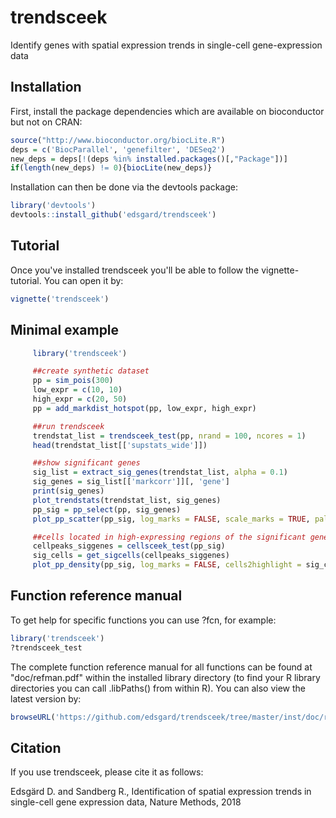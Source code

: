 # trendsceek
Identify genes with spatial expression trends in single-cell gene-expression data 

## Installation
First, install the package dependencies which are available on bioconductor but
not on CRAN:
```R
source("http://www.bioconductor.org/biocLite.R")
deps = c('BiocParallel', 'genefilter', 'DESeq2')
new_deps = deps[!(deps %in% installed.packages()[,"Package"])]
if(length(new_deps) != 0){biocLite(new_deps)}
```

Installation can then be done via the devtools package:
```R
library('devtools')
devtools::install_github('edsgard/trendsceek')
```

## Tutorial
Once you've installed trendsceek you'll be able to follow the
vignette-tutorial. You can open it by:
```R
vignette('trendsceek')
```

## Minimal example
```R
     library('trendsceek')

     ##create synthetic dataset
     pp = sim_pois(300)
     low_expr = c(10, 10)
     high_expr = c(20, 50)
     pp = add_markdist_hotspot(pp, low_expr, high_expr)

     ##run trendsceek
     trendstat_list = trendsceek_test(pp, nrand = 100, ncores = 1)
     head(trendstat_list[['supstats_wide']])

     ##show significant genes
     sig_list = extract_sig_genes(trendstat_list, alpha = 0.1)
     sig_genes = sig_list[['markcorr']][, 'gene']
     print(sig_genes)
     plot_trendstats(trendstat_list, sig_genes)
     pp_sig = pp_select(pp, sig_genes)
     plot_pp_scatter(pp_sig, log_marks = FALSE, scale_marks = TRUE, pal.direction = -1)

     ##cells located in high-expressing regions of the significant genes
     cellpeaks_siggenes = cellsceek_test(pp_sig)
     sig_cells = get_sigcells(cellpeaks_siggenes)
     plot_pp_density(pp_sig, log_marks = FALSE, cells2highlight = sig_cells)	 
```

## Function reference manual
To get help for specific functions you can use ?fcn, for example:
```R
library('trendsceek')
?trendsceek_test
```

The complete function reference manual for all functions can be found
at "doc/refman.pdf" within the installed library directory (to find
your R library directories you can call
.libPaths() from within R). You can
also view the latest version by:
```R
browseURL('https://github.com/edsgard/trendsceek/tree/master/inst/doc/refman.pdf')
```

## Citation
If you use trendsceek, please cite it as follows:

Edsgärd D. and Sandberg R., Identification of spatial expression
trends in single-cell gene expression data, Nature Methods, 2018<br>
